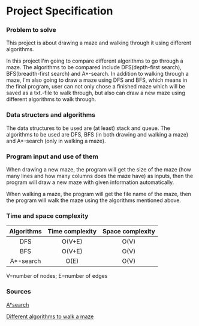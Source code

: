 # Project Specification

### Problem to solve
This project is about drawing a maze and walking through it using different algorithms.

In this project I'm going to compare different algorithms to go through a maze. The algorithms to be compared include DFS(depth-first search), BFS(breadth-first search) and A*-search. In addition to walking through a maze, I'm also going to draw a maze using DFS and BFS, which means in the final program, user can not only chose a finished maze which will be saved as a txt.-file to walk through, but also can draw a new maze using different algorithms to walk through. 

### Data structers and algorithms
The data structures to be used are (at least) stack and queue. The algorithms to be used are DFS, BFS (in both drawing and walking a maze)  and A*-search (only in walking a maze). 

### Program input and use of them
When drawing a new maze, the program will get the size of the maze (how many lines and how many columns does the maze have) as inputs, then the program will draw a new maze with given information automatically. 

When walking a maze, the program will get the file name of the maze, then the program will walk the maze using the algorithms mentioned above. 

### Time and space complexity 
| Algorithms     | Time complexity     | Space complexity|
| :-------------:| :----------:        | :-----------:   |
|  DFS           | O(V+E)              | O(V)          |
|  BFS           | O(V+E)          | O(V)          |
|  A*-search     | O(E)              | O(V)          |

V=number of nodes; E=number of edges

### Sources
[A*search](https://en.wikipedia.org/wiki/A*_search_algorithm)

[Different algorithms to walk a maze](http://bryukh.com/labyrinth-algorithms/)

